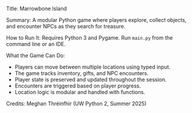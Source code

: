 Title: Marrowbone Island

Summary: A modular Python game where players explore, collect objects, and encounter NPCs as they search for treasure.

How to Run It:
Requires Python 3 and Pygame.
Run `main.py` from the command line or an IDE.

What the Game Can Do:
- Players can move between multiple locations using typed input.
- The game tracks inventory, gifts, and NPC encounters.
- Player state is preserved and updated throughout the session.
- Encounters are triggered based on player progress.
- Location logic is modular and handled with functions.

Credits:
Meghan Thréinfhir (UW Python 2, Summer 2025)